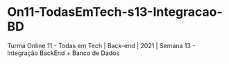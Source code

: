 # On11-TodasEmTech-s13-Integracao-BD
Turma Online 11 - Todas em Tech | Back-end | 2021 | Semana 13 -  Integração BackEnd + Banco de Dados
